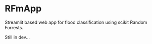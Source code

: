 # RFmApp
Streamlit based web app for flood classification using scikit Random Forrests.

Still in dev...
